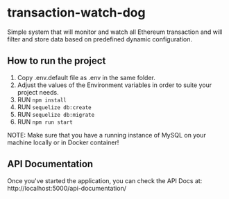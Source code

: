 # transaction-watch-dog
Simple system that will monitor and watch all Ethereum transaction and will filter and store data based on predefined dynamic configuration.

## How to run the project
1. Copy .env.default file as .env in the same folder.
2. Adjust the values of the Environment variables in order to suite your project needs.
3. RUN `npm install`
4. RUN `sequelize db:create`
5. RUN `sequelize db:migrate`
6. RUN `npm run start`

NOTE: Make sure that you have a running instance of MySQL on your machine locally or in Docker container!

## API Documentation
Once you've started the application, you can check the API Docs at: http://localhost:5000/api-documentation/
